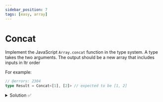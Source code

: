 ```yaml
---
sidebar_position: 7
tags: [easy, array]
---
```


# Concat

Implement the JavaScript `Array.concat` function in the type system. A type takes the two arguments. The output should be a new array that includes inputs in ltr order

For example:

```ts twoslash
// @errors: 2304
type Result = Concat<[1], [2]> // expected to be [1, 2]
```

<details>
  <summary>Solution ✅</summary>

```ts twoslash {1}
type Concat<A extends any[], B extends any[]> = [...A, ...B]

type Result = Concat<[1], [2]> // expected to be [1, 2]
```
</details>